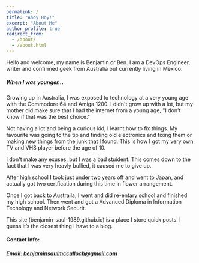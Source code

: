 ```yaml
---
permalink: /
title: "Ahoy Hoy!"
excerpt: "About Me"
author_profile: true
redirect_from: 
  - /about/
  - /about.html
---
```


Hello and welcome, my name is Benjamin or Ben. I am a DevOps Engineer, writer and confirmed geek from Australia but currently living in Mexico. 

##### When I was younger...
Growing up in Australia, I was exposed to technology at a very young age with the Commodore 64 and Amiga 1200. I didn't grow up with a lot, but my mother did make sure that I had the internet from a young age, "I don't know if that was the best choice."

Not having a lot and being a curious kid, I learnt how to fix things. My favourite was going to the tip and finding old electronics and fixing them or making new things from the junk that I found. This is how I got my very own TV and VHS player before the age of 10. 

I don't make any exuses, but I was a bad stuident. This comes down to the fact that I was very heavly bullied, it caused me to give up.

After high school I took just under two years off and went to Japan, and actually got two certfication during this time in flower arrangement.   

Once I got back to Austraila, I went and did re-entary school and finished my high school. Then went and got a Advanced Diploma in Information Techology and Network Securit.

This site (benjamin-saul-1989.github.io) is a place I store quick posts. I guess it’s the closest thing I have to a blog.

#### **Contact Info:**
##### **Email:** benjaminsaulmcculloch@gmail.com

